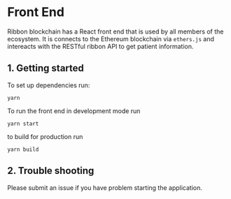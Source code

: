 # Front End

Ribbon blockchain has a React front end that is used by all members of the ecosystem. It is connects to the Ethereum blockchain via `ethers.js` and intereacts with the RESTful ribbon API to get patient information.

## 1. Getting started

To set up dependencies run:

```
yarn
```

To run the front end in development mode run

```
yarn start
```

to build for production run

```
yarn build
```

## 2. Trouble shooting

Please submit an issue if you have problem starting the application.

